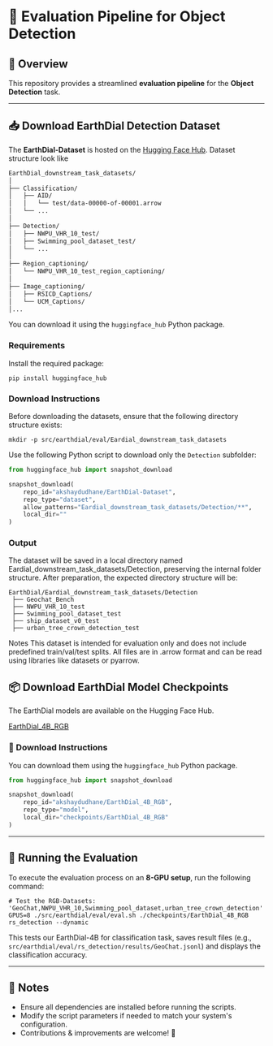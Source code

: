 # 📌 Evaluation Pipeline for Object Detection

## 🌟 Overview
This repository provides a streamlined **evaluation pipeline** for the **Object Detection** task.

---


## 📥 Download EarthDial Detection Dataset

The **EarthDial-Dataset** is hosted on the [Hugging Face Hub](https://huggingface.co/datasets/akshaydudhane/EarthDial-Dataset). 
Dataset structure look like

```bash
EarthDial_downstream_task_datasets/
│
├── Classification/
│   ├── AID/
│   │   └── test/data-00000-of-00001.arrow
│   └── ...
│
├── Detection/
│   ├── NWPU_VHR_10_test/
│   ├── Swimming_pool_dataset_test/
│   └── ...
│
├── Region_captioning/
│   └── NWPU_VHR_10_test_region_captioning/
│
├── Image_captioning/
│   ├── RSICD_Captions/
│   └── UCM_Captions/
│...
```

You can download it using the `huggingface_hub` Python package.


### Requirements

Install the required package:

```shell
pip install huggingface_hub
```

### Download Instructions

Before downloading the datasets, ensure that the following directory structure exists:

```shell
mkdir -p src/earthdial/eval/Eardial_downstream_task_datasets
```
Use the following Python script to download only the `Detection` subfolder:

```python
from huggingface_hub import snapshot_download

snapshot_download(
    repo_id="akshaydudhane/EarthDial-Dataset",
    repo_type="dataset",
    allow_patterns="Eardial_downstream_task_datasets/Detection/**",
    local_dir=""
)
````

### Output
The dataset will be saved in a local directory named Eardial_downstream_task_datasets/Detection, preserving the internal folder structure. After preparation, the expected directory structure will be:

```shell
EarthDial/Eardial_downstream_task_datasets/Detection
 ├── Geochat_Bench
 ├── NWPU_VHR_10_test
 ├── Swimming_pool_dataset_test
 ├── ship_dataset_v0_test
 ├── urban_tree_crown_detection_test 
```

Notes
This dataset is intended for evaluation only and does not include predefined train/val/test splits. All files are in .arrow format and can be read using libraries like datasets or pyarrow.


## 📦 Download EarthDial Model Checkpoints

The EarthDial models are available on the Hugging Face Hub.

[EarthDial_4B_RGB](https://huggingface.co/akshaydudhane/EarthDial_4B_RGB)

### 🧩 Download Instructions

You can download them using the `huggingface_hub` Python package.
```python
from huggingface_hub import snapshot_download

snapshot_download(
    repo_id="akshaydudhane/EarthDial_4B_RGB",
    repo_type="model",
    local_dir="checkpoints/EarthDial_4B_RGB"
)
```
---

## 🚀 Running the Evaluation

To execute the evaluation process on an **8-GPU setup**, run the following command:

```shell
# Test the RGB-Datasets: 'GeoChat,NWPU_VHR_10,Swimming_pool_dataset,urban_tree_crown_detection'
GPUS=8 ./src/earthdial/eval/eval.sh ./checkpoints/EarthDial_4B_RGB rs_detection --dynamic
```

This tests our EarthDial-4B for classification task, saves result files (e.g., `src/earthdial/eval/rs_detection/results/GeoChat.jsonl`) and displays the classification accuracy.

---

## 📌 Notes
- Ensure all dependencies are installed before running the scripts.
- Modify the script parameters if needed to match your system's configuration.
- Contributions & improvements are welcome! 🚀


